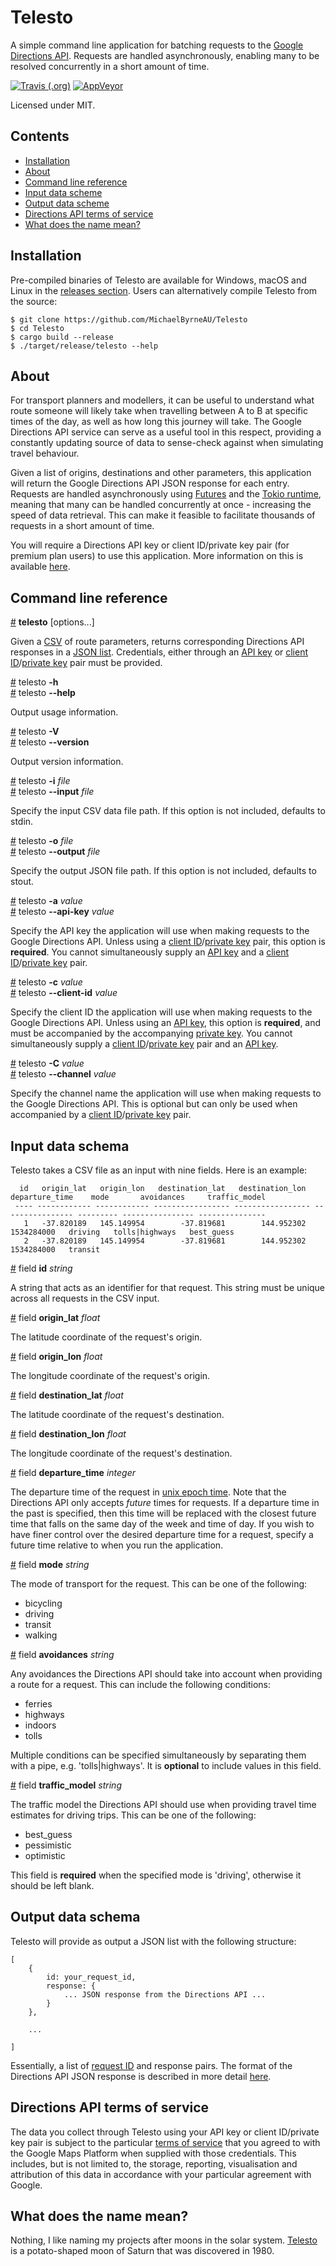 # Telesto

A simple command line application for batching requests to the [Google Directions API](https://developers.google.com/maps/documentation/directions/start "Directions API: Get Started Guide"). Requests are handled asynchronously, enabling many to be resolved concurrently in a short amount of time. 

[![Travis (.org)](https://img.shields.io/travis/MichaelByrneAU/Telesto.svg)](https://github.com/MichaelByrneAU/Telesto) 
[![AppVeyor](https://img.shields.io/appveyor/ci/MichaelByrneAU/Telesto.svg)](https://github.com/MichaelByrneAU/Telesto)

Licensed under MIT. 

## Contents
  * [Installation](#installation)
  * [About](#about)
  * [Command line reference](#command-line-reference)
  * [Input data scheme](#input-data-schema)
  * [Output data scheme](#output-data-schema)
  * [Directions API terms of service](#directions-api-terms-of-service)
  * [What does the name mean?](#what-does-the-name-mean-)

## Installation
Pre-compiled binaries of Telesto are available for Windows, macOS and Linux in the [releases section](https://github.com/MichaelByrneAU/Telesto/releases "Telesto Releases"). Users can alternatively compile Telesto from the source:

```
$ git clone https://github.com/MichaelByrneAU/Telesto
$ cd Telesto
$ cargo build --release
$ ./target/release/telesto --help
```

## About

For transport planners and modellers, it can be useful to understand what route someone will likely take when travelling between A to B at specific times of the day, as well as how long this journey will take. The Google Directions API service can serve as a useful tool in this respect, providing a constantly updating source of data to sense-check against when simulating travel behaviour. 

Given a list of origins, destinations and other parameters, this application will return the Google Directions API JSON response for each entry. Requests are handled asynchronously using [Futures](https://docs.rs/futures/0.2.1/futures/ "Futures") and the [Tokio runtime](https://tokio.rs/ "Tokio"), meaning that many can be handled concurrently at once - increasing the speed of data retrieval. This can make it feasible to facilitate thousands of requests in a short amount of time. 

You will require a Directions API key or client ID/private key pair (for premium plan users) to use this application. More information on this is available [here](https://developers.google.com/maps/documentation/directions/get-api-key "Get API Key").

## Command line reference

<a name="telesto" href="#telesto">#</a> **telesto** [options...]

Given a <a href="#input-data-schema">CSV</a> of route parameters, returns corresponding Directions API responses in a <a href="#output-data-schema">JSON list</a>. Credentials, either through an <a href="#telesto_api_key">API key</a> or <a href="#telesto_client_id">client ID</a>/<a href="#telesto_private_key">private key</a> pair must be provided. 

<a name="telesto_help" href="#telesto_help">#</a> telesto **-h**
<br><a href="#telesto_help">#</a> telesto **--help**

Output usage information.

<a name="telesto_version" href="#telesto_version">#</a> telesto **-V**
<br><a href="#telesto_version">#</a> telesto **--version**

Output version information.

<a name="telesto_input" href="#telesto_input">#</a> telesto **-i** *file*
<br><a href="#telesto_input">#</a> telesto **--input** *file*

Specify the input CSV data file path. If this option is not included, defaults to stdin. 

<a name="telesto_output" href="#telesto_output">#</a> telesto **-o** *file*
<br><a href="#telesto_output">#</a> telesto **--output** *file*

Specify the output JSON file path. If this option is not included, defaults to stout.

<a name="telesto_api_key" href="#telesto_api_key">#</a> telesto **-a** *value*
<br><a href="#telesto_api_key">#</a> telesto **--api-key** *value*

Specify the API key the application will use when making requests to the Google Directions API. Unless using a <a href="#telesto_client_id">client ID</a>/<a href="#telesto_private_key">private key</a> pair, this option is **required**. You cannot simultaneously supply an <a href="#telesto_api_key">API key</a> and a <a href="#telesto_client_id">client ID</a>/<a href="#telesto_private_key">private key</a> pair.

<a name="telesto_client_id" href="#telesto_client_id">#</a> telesto **-c** *value*
<br><a href="#telesto_client_id">#</a> telesto **--client-id** *value*

Specify the client ID the application will use when making requests to the Google Directions API. Unless using an <a href="#telesto_api_key">API key</a>, this option is **required**, and must be accompanied by the accompanying <a href="#telesto_private_key">private key</a>. You cannot simultaneously supply a <a href="#telesto_client_id">client ID</a>/<a href="#telesto_private_key">private key</a> pair and an <a href="#telesto_api_key">API key</a>. 

<a name="telesto_channel" href="#telesto_channel">#</a> telesto **-C** *value*
<br><a href="#telesto_channel">#</a> telesto **--channel** *value*

Specify the channel name the application will use when making requests to the Google Directions API. This is optional but can only be used when accompanied by a <a href="#telesto_client_id">client ID</a>/<a href="#telesto_private_key">private key</a> pair. 

## Input data schema

Telesto takes a CSV file as an input with nine fields. Here is an example:

```
  id   origin_lat   origin_lon   destination_lat   destination_lon   departure_time    mode       avoidances     traffic_model  
 ---- ------------ ------------ ----------------- ----------------- ---------------- --------- ---------------- --------------- 
   1   -37.820189   145.149954        -37.819681        144.952302       1534284000   driving   tolls|highways   best_guess     
   2   -37.820189   145.149954        -37.819681        144.952302       1534284000   transit                                   
```

<a name="telesto_field_id" href="#telesto_field_id">#</a> field **id** *string*

A string that acts as an identifier for that request. This string must be unique across all requests in the CSV input.

<a name="telesto_field_origin_lat" href="#telesto_field_origin_lat">#</a> field **origin_lat** *float*

The latitude coordinate of the request's origin. 

<a name="telesto_field_origin_lon" href="#telesto_field_origin_lon">#</a> field **origin_lon** *float*

The longitude coordinate of the request's origin.

<a name="telesto_field_destination_lat" href="#telesto_field_destination_lat">#</a> field **destination_lat** *float*

The latitude coordinate of the request's destination. 

<a name="telesto_field_destination_lon" href="#telesto_field_destination_lon">#</a> field **destination_lon** *float*

The longitude coordinate of the request's destination.

<a name="telesto_field_departure_time" href="#telesto_field_departure_time">#</a> field **departure_time** *integer*

The departure time of the request in [unix epoch time](https://www.epochconverter.com/ "Unix Timestamp Converter"). Note that the Directions API only accepts *future* times for requests. If a departure time in the past is specified, then this time will be replaced with the closest future time that falls on the same day of the week and time of day. If you wish to have finer control over the desired departure time for a request, specify a future time relative to when you run the application. 

<a name="telesto_field_mode" href="#telesto_field_mode">#</a> field **mode** *string*

The mode of transport for the request. This can be one of the following:

* bicycling
* driving
* transit
* walking

<a name="telesto_field_avoidances" href="#telesto_field_avoidances">#</a> field **avoidances** *string*

Any avoidances the Directions API should take into account when providing a route for a request. This can include the following conditions:

* ferries
* highways
* indoors
* tolls

Multiple conditions can be specified simultaneously by separating them with a pipe, e.g. 'tolls|highways'. It is **optional** to include values in this field.

<a name="telesto_field_traffic_model" href="#telesto_field_traffic_model">#</a> field **traffic_model** *string*

The traffic model the Directions API should use when providing travel time estimates for driving trips. This can be one of the following:

* best_guess
* pessimistic
* optimistic

This field is **required** when the specified mode is 'driving', otherwise it should be left blank.

## Output data schema

Telesto will provide as output a JSON list with the following structure:

```
[
    {
        id: your_request_id,
        response: {
            ... JSON response from the Directions API ...
        }
    },
    
    ...

]
```

Essentially, a list of <a href="#telesto_field_id">request ID</a> and response pairs. The format of the Directions API JSON response is described in more detail [here](https://developers.google.com/maps/documentation/directions/intro#DirectionsResponses "Directions Responses"). 

## Directions API terms of service

The data you collect through Telesto using your API key or client ID/private key pair is subject to the particular [terms of service](https://developers.google.com/maps/documentation/directions/policies "Directions API Policies") that you agreed to with the Google Maps Platform when supplied with those credentials. This includes, but is not limited to, the storage, reporting, visualisation and attribution of this data in accordance with your particular agreement with Google.

## What does the name mean?

Nothing, I like naming my projects after moons in the solar system. [Telesto](https://en.wikipedia.org/wiki/Telesto_(moon) "Telesto") is a potato-shaped moon of Saturn that was discovered in 1980. 
